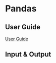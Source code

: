 # Pandas

## User Guide

[User Guide](http://pandas.pydata.org/pandas-docs/stable/user_guide/index.html)

## Input & Output